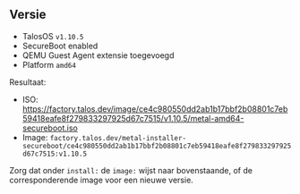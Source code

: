 

## Versie

- TalosOS `v1.10.5`
- SecureBoot enabled
- QEMU Guest Agent extensie toegevoegd
- Platform `amd64`

Resultaat:
- ISO: https://factory.talos.dev/image/ce4c980550dd2ab1b17bbf2b08801c7eb59418eafe8f279833297925d67c7515/v1.10.5/metal-amd64-secureboot.iso
- Image: `factory.talos.dev/metal-installer-secureboot/ce4c980550dd2ab1b17bbf2b08801c7eb59418eafe8f279833297925d67c7515:v1.10.5`

Zorg dat onder `install:` de `image:` wijst naar bovenstaande, of de corresponderende image voor een nieuwe versie.
